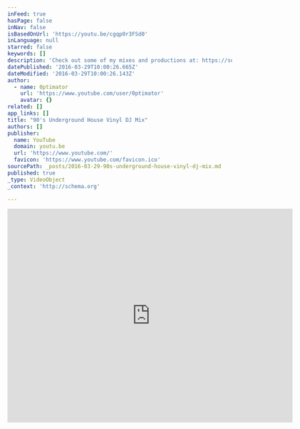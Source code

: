 ```yaml
---
inFeed: true
hasPage: false
inNav: false
isBasedOnUrl: 'https://youtu.be/cgqp0r3FSd0'
inLanguage: null
starred: false
keywords: []
description: 'Check out some of my mixes and productions at: https://soundcloud.com/0ptimator Tracklist coming soon.'
datePublished: '2016-03-29T10:00:26.665Z'
dateModified: '2016-03-29T10:00:26.143Z'
author:
  - name: 0ptimator
    url: 'https://www.youtube.com/user/0ptimator'
    avatar: {}
related: []
app_links: []
title: "90's Underground House Vinyl DJ Mix"
authors: []
publisher:
  name: YouTube
  domain: youtu.be
  url: 'https://www.youtube.com/'
  favicon: 'https://www.youtube.com/favicon.ico'
sourcePath: _posts/2016-03-29-90s-underground-house-vinyl-dj-mix.md
published: true
_type: VideoObject
_context: 'http://schema.org'

---
```

<iframe src="https://cdn.embedly.com/widgets/media.html?src=https%3A%2F%2Fwww.youtube.com%2Fembed%2Fcgqp0r3FSd0%3Ffeature%3Doembed&amp;url=https%3A%2F%2Fwww.youtube.com%2Fwatch%3Fv%3Dcgqp0r3FSd0%26feature%3Dyoutu.be&amp;image=https%3A%2F%2Fi.ytimg.com%2Fvi%2Fcgqp0r3FSd0%2Fhqdefault.jpg&amp;key=b7d04c9b404c499eba89ee7072e1c4f7&amp;type=text%2Fhtml&amp;schema=youtube" width="640" height="480" scrolling="no" frameborder="0" allowfullscreen="allowfullscreen" style=""></iframe>